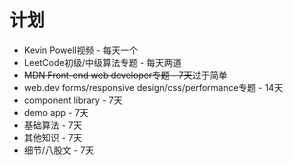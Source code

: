 # 计划
- Kevin Powell视频 - 每天一个
- LeetCode初级/中级算法专题 - 每天两道
- ~~MDN Front-end web developer专题 - 7天~~过于简单 
- web.dev forms/responsive design/css/performance专题 - 14天
- component library - 7天
- demo app - 7天
- 基础算法 - 7天
- 其他知识 - 7天
- 细节/八股文 - 7天
